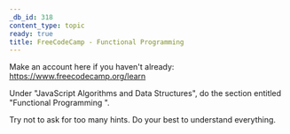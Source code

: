 ```yaml
---
_db_id: 318
content_type: topic
ready: true
title: FreeCodeCamp - Functional Programming
---
```


Make an account here if you haven't already: https://www.freecodecamp.org/learn

Under "JavaScript Algorithms and Data Structures", do the section entitled "Functional Programming ".

Try not to ask for too many hints. Do your best to understand everything.
